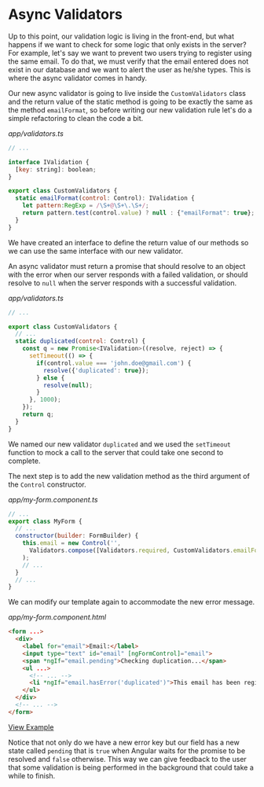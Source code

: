 # Async Validators

Up to this point, our validation logic is living in the front-end, but what happens if we want to check for some logic that only exists in the server? For example, let's say we want to prevent two users trying to register using the same email. To do that, we must verify that the email entered does not exist in our database and we want to alert the user as he/she types. This is where the async validator comes in handy.

Our new async validator is going to live inside the `CustomValidators` class and the return value of the static method is going to be exactly the same as the method `emailFormat`, so before writing our new validation rule let's do a simple refactoring to clean the code a bit.

_app/validators.ts_
```javascript
// ...

interface IValidation {
  [key: string]: boolean;
}

export class CustomValidators {
  static emailFormat(control: Control): IValidation {
    let pattern:RegExp = /\S+@\S+\.\S+/;
    return pattern.test(control.value) ? null : {"emailFormat": true};
  }
}
```

We have created an interface to define the return value of our methods so we can use the same interface with our new validator.

An async validator must return a promise that should resolve to an object with the error when our server responds with a failed validation, or should resolve to `null` when the server responds with a successful validation.

_app/validators.ts_
```javascript
// ...

export class CustomValidators {
  // ...
  static duplicated(control: Control) {
    const q = new Promise<IValidation>((resolve, reject) => {
      setTimeout(() => {
        if(control.value === 'john.doe@gmail.com') {
          resolve({'duplicated': true});
        } else {
          resolve(null);
        }
      }, 1000);
    });
    return q;
  }
}
```

We named our new validator `duplicated` and we used the `setTimeout` function to mock a call to the server that could take one second to complete.

The next step is to add the new validation method as the third argument of the `Control` constructor.

_app/my-form.component.ts_
```javascript
// ...
export class MyForm {
  // ...
  constructor(builder: FormBuilder) {
    this.email = new Control('',
      Validators.compose([Validators.required, CustomValidators.emailFormat]), CustomValidators.duplicated
    );
    // ...
  }
  // ...
}
```

We can modify our template again to accommodate the new error message.

_app/my-form.component.html_
```html
<form ...>
  <div>
    <label for="email">Email:</label>
    <input type="text" id="email" [ngFormControl]="email">
    <span *ngIf="email.pending">Checking duplication...</span>
    <ul ...>
      <!-- ... -->
      <li *ngIf="email.hasError('duplicated')">This email has been registered already</li>
    </ul>
  </div>
  <!-- ... -->
</form>
```

[View Example](http://plnkr.co/edit/AYBZ8MRy63GKmRqjwA1Q?p=preview)

Notice that not only do we have a new error key but our field has a new state called `pending` that is `true` when Angular waits for the promise to be resolved and `false` otherwise. This way we can give feedback to the user that some validation is being performed in the background that could take a while to finish.
